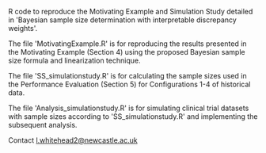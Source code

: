 R code to reproduce the Motivating Example and Simulation Study detailed in 'Bayesian sample size determination with interpretable discrepancy weights'.

The file 'MotivatingExample.R' is for reproducing the results presented in the Motivating Example (Section 4) using the proposed Bayesian sample size formula and linearization technique.

The file 'SS_simulationstudy.R' is for calculating the sample sizes used in the Performance Evaluation (Section 5) for Configurations 1-4 of historical data.

The file 'Analysis_simulationstudy.R' is for simulating clinical trial datasets with sample sizes according to 'SS_simulationstudy.R' and implementing the subsequent analysis.

Contact l.whitehead2@newcastle.ac.uk
